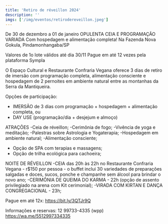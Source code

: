 ```yaml
---
title: 'Retiro de réveillon 2024'
description: ''
imgs: ['/img/eventos/retirodereveillon.jpeg']
---
```

De 30 de dezembro a 01 de janeiro
OPULENTA CEIA E PROGRAMAÇÃO VARIADA
Com hospedagem e alimentação completa!
Na Fazenda Nova Gokula, Pindamonhangaba/SP

Valores de 1o lote válidos até dia 30/11
Pague em até 12 vezes pela plataforma Sympla

O Espaço Cultural e Restaurante Confraria Vegana oferece 3 dias de retiro de imersão com programação completa, alimentação consciente e hospedagem de 2 pernoites em ambiente natural entre as montanhas da Serra da Mantiqueira.

Opções de participação:
- IMERSÃO de 3 dias com programação + hospedagem + alimentação completa, ou
- DAY USE (programação/dia + desjejum e almoço)

ATRAÇÕES
-Ceia de réveillon;
-Cerimônia de fogo;
-Vivência de yoga e meditação;
-Palestras sobre Astrologia e Yogaterapia;
-Hospedagem em ambiente natural;
-Alimentação consciente;
+ Opção de SPA com terapias e massagens;
+ Opção de trilha ecológica para cachoeira;

NOITE DE RÉVEILLON
-CEIA das 20h às 22h no Restaurante Confraria Vegana - r$150 por pessoa - o buffet inclui 30 variedades de preparações salgadas e doces, sucos, ponche e champanhe sem álcool para brindar o novo ano;
-CERIMÔNIA DE QUEIMA DO KARMA - 22h (opção de assento privilegiado na arena com Kit cerimonial);
-VIRADA COM KIRTAN E DANÇA CONGREGACIONAL - 23h;

Pague em até 12x: https://bit.ly/3QTJr9Q

Informações e reservas: 12 99733-4335 (wpp)
https://wa.me/5512997334335